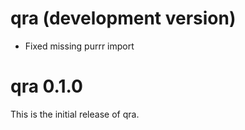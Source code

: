 # qra (development version)

- Fixed missing purrr import

# qra 0.1.0

This is the initial release of qra.

